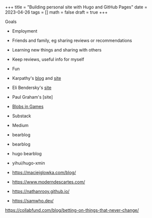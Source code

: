 +++
title = "Building personal site with Hugo and GitHub Pages"
date = 2023-04-26
tags = []
math = false
draft = true
+++

Goals

- Employment
- Friends and family, eg sharing reviews or recommendations
- Learning new things and sharing with others
- Keep reviews, useful info for myself
- Fun

- Karpathy's [blog](https://karpathy.github.io) and
  [site](https://karpathy.ai)
- Eli Bendersky's [site](https://eli.thegreenplace.net)
- Paul Graham's [site]
- [Blobs in Games](https://simblob.blogspot.com/)

- Substack
- Medium
- bearblog

<!-- Minimalistic things. -->

- bearblog
- hugo bearblog
- yihui/hugo-xmin

- https://maciejglowka.com/blog/
- https://www.moderndescartes.com/
- https://nathanrooy.github.io/
- https://samwho.dev/

https://collabfund.com/blog/betting-on-things-that-never-change/
